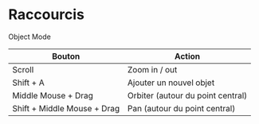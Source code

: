 # Raccourcis

Object Mode

| Bouton                      | Action                            |
| --------------------------- | --------------------------------- |
| Scroll                      | Zoom in / out                     |
| Shift + A                   | Ajouter un nouvel objet           |
| Middle Mouse + Drag         | Orbiter (autour du point central) |
| Shift + Middle Mouse + Drag | Pan (autour du point central)     |
